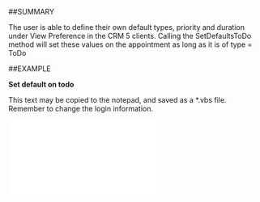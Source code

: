 

##SUMMARY


The user is able to define their own default types, priority and duration under View Preference in the CRM 5 clients. Calling the SetDefaultsToDo method will set these values on the appointment as long as it is of type = ToDo



##EXAMPLE

**Set default on todo**

This text may be copied to the notepad, and saved as a *.vbs file. Remember to change the login information.

![](../../Examples/vbs/SOAppointment.SetDefaultsToDo.vbs.txt)





